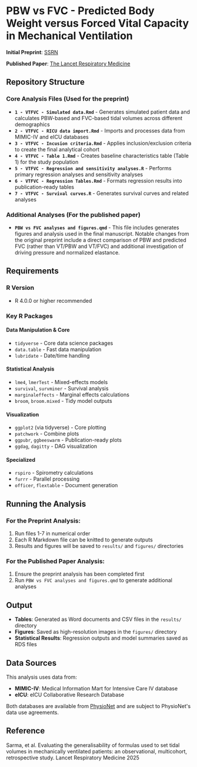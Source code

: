 # PBW vs FVC - Predicted Body Weight versus Forced Vital Capacity in Mechanical Ventilation

**Initial Preprint**: [SSRN](https://papers.ssrn.com/sol3/papers.cfm?abstract_id=4898478)

**Published Paper**: [The Lancet Respiratory Medicine](https://www.thelancet.com/journals/lanres/article/PIIS2213-2600(25)00126-2/abstract)

## Repository Structure

### Core Analysis Files (Used for the preprint)

- **`1 - VTFVC - Simulated data.Rmd`** - Generates simulated patient data and calculates PBW-based and FVC-based tidal volumes across different demographics
- **`2 - VTFVC - RICU data import.Rmd`** - Imports and processes data from MIMIC-IV and eICU databases
- **`3 - VTFVC - Incusion criteria.Rmd`** - Applies inclusion/exclusion criteria to create the final analytical cohort
- **`4 - VTFVC - Table 1.Rmd`** - Creates baseline characteristics table (Table 1) for the study population
- **`5 - VTFVC - Regression and sensitivity analyses.R`** - Performs primary regression analyses and sensitivity analyses
- **`6 - VTFVC - Regression Tables.Rmd`** - Formats regression results into publication-ready tables
- **`7 - VTFVC - Survival curves.R`** - Generates survival curves and related analyses

### Additional Analyses (For the published paper)

- **`PBW vs FVC analyses and figures.qmd`** - This file includes generates figures and analysis used in the final manuscript. Notable changes from the original preprint include a direct comparison of PBW and predicted FVC (rather than VT/PBW and VT/FVC) and additional investigation of driving pressure and normalized elastance.


## Requirements

### R Version
- R 4.0.0 or higher recommended

### Key R Packages

#### Data Manipulation & Core
- `tidyverse` - Core data science packages
- `data.table` - Fast data manipulation
- `lubridate` - Date/time handling

#### Statistical Analysis
- `lme4`, `lmerTest` - Mixed-effects models
- `survival`, `survminer` - Survival analysis
- `marginaleffects` - Marginal effects calculations
- `broom`, `broom.mixed` - Tidy model outputs

#### Visualization
- `ggplot2` (via tidyverse) - Core plotting
- `patchwork` - Combine plots
- `ggpubr`, `ggbeeswarm` - Publication-ready plots
- `ggdag`, `dagitty` - DAG visualization

#### Specialized
- `rspiro` - Spirometry calculations
- `furrr` - Parallel processing
- `officer`, `flextable` - Document generation


## Running the Analysis

### For the Preprint Analysis:
1. Run files 1-7 in numerical order
2. Each R Markdown file can be knitted to generate outputs
3. Results and figures will be saved to `results/` and `figures/` directories

### For the Published Paper Analysis:
1. Ensure the preprint analysis has been completed first
2. Run `PBW vs FVC analyses and figures.qmd` to generate additional analyses

## Output

- **Tables**: Generated as Word documents and CSV files in the `results/` directory
- **Figures**: Saved as high-resolution images in the `figures/` directory
- **Statistical Results**: Regression outputs and model summaries saved as RDS files

## Data Sources

This analysis uses data from:
- **MIMIC-IV**: Medical Information Mart for Intensive Care IV database
- **eICU**: eICU Collaborative Research Database

Both databases are available from [PhysioNet](https://physionet.org/) and are subject to PhysioNet's data use agreements.

## Reference 
Sarma, et al. Evaluating the generalisability of formulas used to set tidal volumes in mechanically ventilated patients: an observational, multicohort, retrospective study. Lancet Respiratory Medicine 2025
